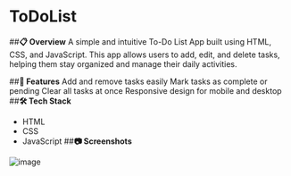 # ToDoList
##**📋 Overview**
A simple and intuitive To-Do List App built using HTML, 
CSS, and JavaScript. This app allows users to add, edit, 
and delete tasks, helping them stay organized and manage
their daily activities.

##**🚀 Features**
Add and remove tasks easily
Mark tasks as complete or pending
Clear all tasks at once
Responsive design for mobile and desktop
##**🛠️ Tech Stack**
- HTML
- CSS
- JavaScript
##**📷 Screenshots**

![image](https://github.com/user-attachments/assets/3eb4544f-e3ea-4b79-8bd9-549077b404a6)
